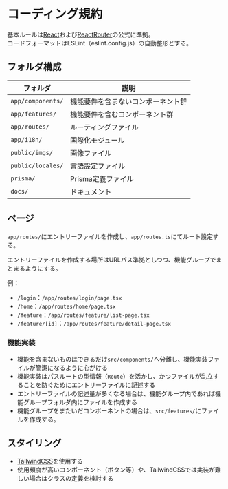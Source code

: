# コーディング規約

基本ルールは[React](https://ja.react.dev/)および[ReactRouter](https://reactrouter.com/home)の公式に準拠。  
コードフォーマットはESLint（eslint.config.js）の自動整形とする。

## フォルダ構成

| フォルダ          | 説明                               |
| ----------------- | ---------------------------------- |
| `app/components/` | 機能要件を含まないコンポーネント群 |
| `app/features/`   | 機能要件を含むコンポーネント群     |
| `app/routes/`     | ルーティングファイル               |
| `app/i18n/`       | 国際化モジュール                   |
| `public/imgs/`    | 画像ファイル                       |
| `public/locales/` | 言語設定ファイル                   |
| `prisma/`         | Prisma定義ファイル                 |
| `docs/`           | ドキュメント                       |

## ページ

`app/routes/`にエントリーファイルを作成し、`app/routes.ts`にてルート設定する。  

エントリーファイルを作成する場所はURLパス準拠としつつ、機能グループでまとまるようにする。  

例：
- `/login`：`/app/routes/login/page.tsx`
- `/home`：`/app/routes/home/page.tsx`
- `/feature`：`/app/routes/feature/list-page.tsx`
- `/feature/[id]`：`/app/routes/feature/detail-page.tsx`

### 機能実装

- 機能を含まないものはできるだけ`src/components/`へ分離し、機能実装ファイルが簡潔になるように心がける
- 機能実装はパスルートの型情報（`Route`）を活かし、かつファイルが乱立することを防ぐためにエントリーファイルに記述する
- エントリーファイルの記述量が多くなる場合は、機能グループ内であれば機能グループフォルダ内にファイルを作成する
- 機能グループをまたいだコンポーネントの場合は、`src/features/`にファイルを作成する。

## スタイリング

- [TailwindCSS](https://tailwindcss.com/)を使用する
- 使用頻度が高いコンポーネント（ボタン等）や、TailwindCSSでは実装が難しい場合はクラスの定義を検討する

